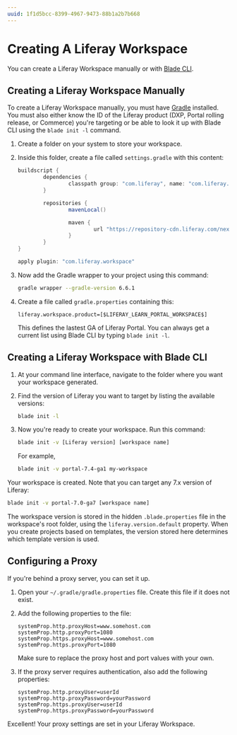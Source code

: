 ```yaml
---
uuid: 1f1d5bcc-8399-4967-9473-88b1a2b7b668
---
```

# Creating A Liferay Workspace

You can create a Liferay Workspace manually or with [Blade CLI](../blade-cli/installing-and-updating-blade-cli.md). 

## Creating a Liferay Workspace Manually

To create a Liferay Workspace manually, you must have [Gradle](https://gradle.org) installed. You must also either know the ID of the Liferay product (DXP, Portal rolling release, or Commerce) you're targeting or be able to look it up with Blade CLI using the `blade init -l` command. 

1.  Create a folder on your system to store your workspace. 

1.  Inside this folder, create a file called `settings.gradle` with this content: 

    ```groovy
    buildscript {
            dependencies {
                    classpath group: "com.liferay", name: "com.liferay.gradle.plugins.workspace", version: "latest.release"
            }

            repositories {
                    mavenLocal()

                    maven {
                            url "https://repository-cdn.liferay.com/nexus/content/groups/public"
                    }
            }
    }

    apply plugin: "com.liferay.workspace"
    ```

1.  Now add the Gradle wrapper to your project using this command: 

    ```bash
    gradle wrapper --gradle-version 6.6.1
    ```

1.  Create a file called `gradle.properties` containing this: 

    ```properties
    liferay.workspace.product=[$LIFERAY_LEARN_PORTAL_WORKSPACE$]
    ```

    This defines the lastest GA of Liferay Portal. You can always get a current list using Blade CLI by typing `blade init -l`. 

## Creating a Liferay Workspace with Blade CLI

1. At your command line interface, navigate to the folder where you want your workspace generated. 

1. Find the version of Liferay you want to target by listing the available versions: 

   ```bash
   blade init -l
   ```

1. Now you're ready to create your workspace. Run this command: 

   ```bash
   blade init -v [Liferay version] [workspace name]
   ```

   For example, 

   ```bash
   blade init -v portal-7.4-ga1 my-workspace
   ```

Your workspace is created. Note that you can target any 7.x version of Liferay: 

```bash
blade init -v portal-7.0-ga7 [workspace name]
```

The workspace version is stored in the hidden `.blade.properties` file in the workspace's root folder, using the `liferay.version.default` property. When you create projects based on templates, the version stored here determines which template version is used. 

## Configuring a Proxy 

If you're behind a proxy server, you can set it up. 

1.  Open your `~/.gradle/gradle.properties` file. Create this file if it does not exist.

1.  Add the following properties to the file:

    ```properties
    systemProp.http.proxyHost=www.somehost.com
    systemProp.http.proxyPort=1080
    systemProp.https.proxyHost=www.somehost.com
    systemProp.https.proxyPort=1080
    ```

    Make sure to replace the proxy host and port values with your own.

3.  If the proxy server requires authentication, also add the following properties:

    ```properties
    systemProp.http.proxyUser=userId
    systemProp.http.proxyPassword=yourPassword
    systemProp.https.proxyUser=userId
    systemProp.https.proxyPassword=yourPassword
    ```

Excellent! Your proxy settings are set in your Liferay Workspace. 

